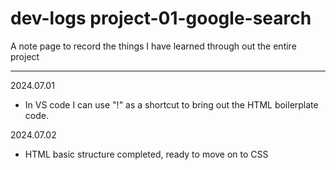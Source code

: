 # dev-logs project-01-google-search

A note page to record the things I have learned through out the entire project

---
2024.07.01
- In VS code I can use "!" as a shortcut to bring out the HTML boilerplate code.

2024.07.02
- HTML basic structure completed, ready to move on to CSS